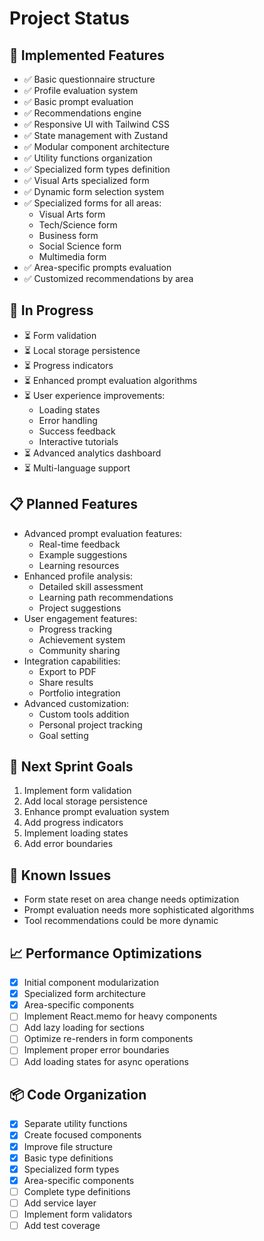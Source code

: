 # Project Status

## 🚀 Implemented Features
- ✅ Basic questionnaire structure
- ✅ Profile evaluation system
- ✅ Basic prompt evaluation
- ✅ Recommendations engine
- ✅ Responsive UI with Tailwind CSS
- ✅ State management with Zustand
- ✅ Modular component architecture
- ✅ Utility functions organization
- ✅ Specialized form types definition
- ✅ Visual Arts specialized form
- ✅ Dynamic form selection system
- ✅ Specialized forms for all areas:
  - Visual Arts form
  - Tech/Science form
  - Business form
  - Social Science form
  - Multimedia form
- ✅ Area-specific prompts evaluation
- ✅ Customized recommendations by area

## 🔄 In Progress
- ⏳ Form validation
- ⏳ Local storage persistence
- ⏳ Progress indicators
- ⏳ Enhanced prompt evaluation algorithms
- ⏳ User experience improvements:
  - Loading states
  - Error handling
  - Success feedback
  - Interactive tutorials
- ⏳ Advanced analytics dashboard
- ⏳ Multi-language support

## 📋 Planned Features
- Advanced prompt evaluation features:
  - Real-time feedback
  - Example suggestions
  - Learning resources
- Enhanced profile analysis:
  - Detailed skill assessment
  - Learning path recommendations
  - Project suggestions
- User engagement features:
  - Progress tracking
  - Achievement system
  - Community sharing
- Integration capabilities:
  - Export to PDF
  - Share results
  - Portfolio integration
- Advanced customization:
  - Custom tools addition
  - Personal project tracking
  - Goal setting

## 🎯 Next Sprint Goals
1. Implement form validation
2. Add local storage persistence
3. Enhance prompt evaluation system
4. Add progress indicators
5. Implement loading states
6. Add error boundaries

## 🐛 Known Issues
- Form state reset on area change needs optimization
- Prompt evaluation needs more sophisticated algorithms
- Tool recommendations could be more dynamic

## 📈 Performance Optimizations
- [x] Initial component modularization
- [x] Specialized form architecture
- [x] Area-specific components
- [ ] Implement React.memo for heavy components
- [ ] Add lazy loading for sections
- [ ] Optimize re-renders in form components
- [ ] Implement proper error boundaries
- [ ] Add loading states for async operations

## 📦 Code Organization
- [x] Separate utility functions
- [x] Create focused components
- [x] Improve file structure
- [x] Basic type definitions
- [x] Specialized form types
- [x] Area-specific components
- [ ] Complete type definitions
- [ ] Add service layer
- [ ] Implement form validators
- [ ] Add test coverage